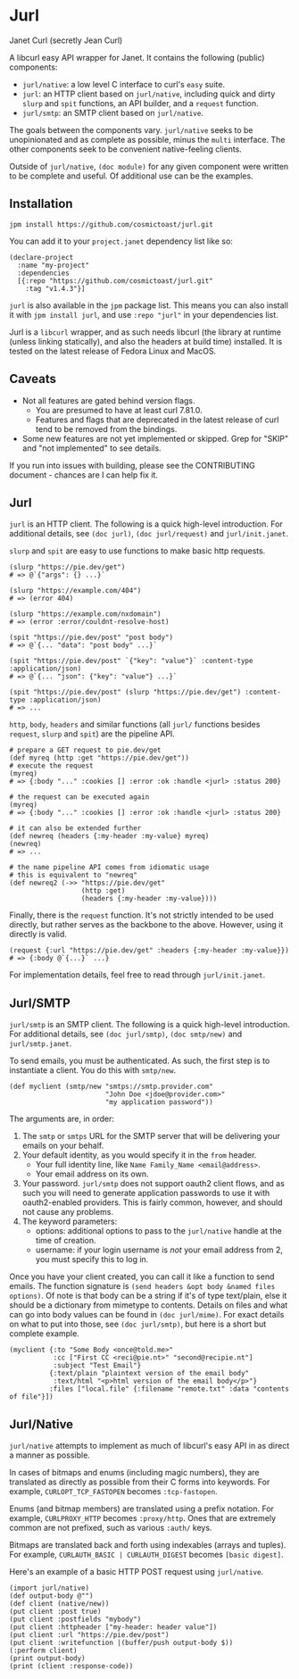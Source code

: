 # Jurl
Janet Curl (secretly Jean Curl)

A libcurl easy API wrapper for Janet.
It contains the following (public) components:
* `jurl/native`: a low level C interface to curl's `easy` suite.
* `jurl`: an HTTP client based on `jurl/native`, including quick and dirty `slurp` and `spit` functions, an API builder, and a `request` function.
* `jurl/smtp`: an SMTP client based on `jurl/native`.

The goals between the components vary.
`jurl/native` seeks to be unopinionated and as complete as possible, minus the `multi` interface.
The other components seek to be convenient native-feeling clients.

Outside of `jurl/native`, `(doc module)` for any given component were written to be complete and useful.
Of additional use can be the examples.

## Installation
`jpm install https://github.com/cosmictoast/jurl.git`

You can add it to your `project.janet` dependency list like so:
```janet
(declare-project
  :name "my-project"
  :dependencies
  [{:repo "https://github.com/cosmictoast/jurl.git"
    :tag "v1.4.3"}]
```

`jurl` is also available in the `jpm` package list.
This means you can also install it with `jpm install jurl`, and use
`:repo "jurl"` in your dependencies list.

Jurl is a `libcurl` wrapper, and as such needs libcurl (the library at runtime (unless linking statically), and also the headers at build time) installed.
It is tested on the latest release of Fedora Linux and MacOS.

## Caveats
* Not all features are gated behind version flags.
  * You are presumed to have at least curl 7.81.0.
  * Features and flags that are deprecated in the latest release of curl tend to be removed from the bindings.
* Some new features are not yet implemented or skipped. Grep for "SKIP" and "not implemented" to see details.

If you run into issues with building, please see the CONTRIBUTING document - chances are I can help fix it.

## Jurl
`jurl` is an HTTP client.
The following is a quick high-level introduction.
For additional details, see `(doc jurl)`, `(doc jurl/request)` and `jurl/init.janet`.

`slurp` and `spit` are easy to use functions to make basic http requests.
```janet
(slurp "https://pie.dev/get")
# => @`{"args": {} ...}`

(slurp "https://example.com/404")
# => (error 404)

(slurp "https://example.com/nxdomain")
# => (error :error/couldnt-resolve-host)

(spit "https://pie.dev/post" "post body")
# => @`{... "data": "post body" ...}`

(spit "https://pie.dev/post" `{"key": "value"}` :content-type :application/json)
# => @`{... "json": {"key": "value"} ...}`

(spit "https://pie.dev/post" (slurp "https://pie.dev/get") :content-type :application/json)
# => ...
```

`http`, `body`, `headers` and similar functions (all `jurl/` functions besides `request`, `slurp` and `spit`) are the pipeline API.
```janet
# prepare a GET request to pie.dev/get
(def myreq (http :get "https://pie.dev/get"))
# execute the request
(myreq)
# => {:body "..." :cookies [] :error :ok :handle <jurl> :status 200}

# the request can be executed again
(myreq)
# => {:body "..." :cookies [] :error :ok :handle <jurl> :status 200}

# it can also be extended further
(def newreq (headers {:my-header :my-value} myreq)
(newreq)
# => ...

# the name pipeline API comes from idiomatic usage
# this is equivalent to "newreq"
(def newreq2 (->> "https://pie.dev/get"
                  (http :get)
                  (headers {:my-header :my-value})))
```

Finally, there is the `request` function.
It's not strictly intended to be used directly, but rather serves as the backbone to the above.
However, using it directly is valid.
```janet
(request {:url "https://pie.dev/get" :headers {:my-header :my-value}})
# => {:body @`{...}` ...}
```

For implementation details, feel free to read through `jurl/init.janet`.

## Jurl/SMTP
`jurl/smtp` is an SMTP client.
The following is a quick high-level introduction.
For additional details, see `(doc jurl/smtp)`, `(doc smtp/new)` and `jurl/smtp.janet`.

To send emails, you must be authenticated.
As such, the first step is to instantiate a client.
You do this with `smtp/new`.
```janet
(def myclient (smtp/new "smtps://smtp.provider.com"
                        "John Doe <jdoe@provider.com>"
                        "my application password"))
```
The arguments are, in order:
1. The `smtp` or `smtps` URL for the SMTP server that will be delivering your emails on your behalf.
2. Your default identity, as you would specify it in the `from` header.
   * Your full identity line, like `Name Family_Name <email@address>`.
   * Your email address on its own.
3. Your password. `jurl/smtp` does not support oauth2 client flows, and as such you will need to generate application passwords to use it with oauth2-enabled providers.
   This is fairly common, however, and should not cause any problems.
4. The keyword parameters:
   * options: additional options to pass to the `jurl/native` handle at the time of creation.
   * username: if your login username is *not* your email address from 2, you must specify this to log in.

Once you have your client created, you can call it like a function to send emails.
The function signature is `(send headers &opt body &named files options)`.
Of note is that body can be a string if it's of type text/plain, else it should be a dictionary from mimetype to contents.
Details on files and what can go into body values can be found in `(doc jurl/mime)`.
For exact details on what to put into those, see `(doc jurl/smtp)`, but here is a short but complete example.
```janet
(myclient {:to "Some Body <once@told.me>"
           :cc ["First CC <reci@pie.nt>" "second@recipie.nt"]
           :subject "Test Email"}
          {:text/plain "plaintext version of the email body"
           :text/html "<p>html version of the email body</p>"}
          :files ["local.file" {:filename "remote.txt" :data "contents of file"}])
```

## Jurl/Native
`jurl/native` attempts to implement as much of libcurl's easy API in as direct a manner as possible.

In cases of bitmaps and enums (including magic numbers), they are translated as directly as possible from their C forms into keywords.
For example, `CURLOPT_TCP_FASTOPEN` becomes `:tcp-fastopen`.

Enums (and bitmap members) are translated using a prefix notation.
For example, `CURLPROXY_HTTP` becomes `:proxy/http`.
Ones that are extremely common are not prefixed, such as various `:auth/` keys.

Bitmaps are translated back and forth using indexables (arrays and tuples).
For example, `CURLAUTH_BASIC | CURLAUTH_DIGEST` becomes `[basic digest]`.

Here's an example of a basic HTTP POST request using `jurl/native`.
```janet
(import jurl/native)
(def output-body @"")
(def client (native/new))
(put client :post true)
(put client :postfields "mybody")
(put client :httpheader ["my-header: header value"])
(put client :url "https://pie.dev/post")
(put client :writefunction |(buffer/push output-body $))
(:perform client)
(print output-body)
(print (client :response-code))
```
